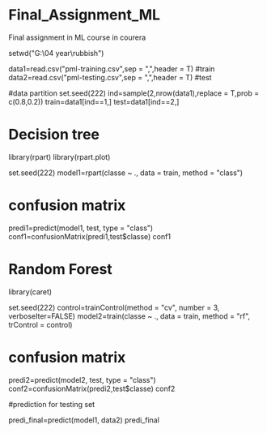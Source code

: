 # Final_Assignment_ML
Final assignment in ML course in courera

setwd("G:\\04 year\\rubbish")

data1=read.csv("pml-training.csv",sep = ",",header = T) #train
data2=read.csv("pml-testing.csv",sep = ",",header = T) #test

#data partition
set.seed(222)
ind=sample(2,nrow(data1),replace = T,prob = c(0.8,0.2))
train=data1[ind==1,]
test=data1[ind==2,]

# Decision tree 

library(rpart)
library(rpart.plot)

set.seed(222)
model1=rpart(classe ~ ., data = train, method = "class")

# confusion matrix
predi1=predict(model1, test, type = "class")
conf1=confusionMatrix(predi1,test$classe)
conf1

# Random Forest
library(caret)

set.seed(222)
control=trainControl(method = "cv", number = 3, verboseIter=FALSE)
model2=train(classe ~ ., data = train, method = "rf", trControl = control)


# confusion matrix
predi2=predict(model2, test, type = "class")
conf2=confusionMatrix(predi2,test$classe)
conf2



#prediction for testing set

predi_final=predict(model1, data2)
predi_final
